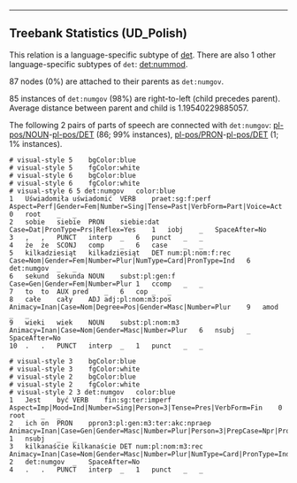 

--------------------------------------------------------------------------------

## Treebank Statistics (UD_Polish)

This relation is a language-specific subtype of [det]().
There are also 1 other language-specific subtypes of `det`: [det:nummod]().

87 nodes (0%) are attached to their parents as `det:numgov`.

85 instances of `det:numgov` (98%) are right-to-left (child precedes parent).
Average distance between parent and child is 1.19540229885057.

The following 2 pairs of parts of speech are connected with `det:numgov`: [pl-pos/NOUN]()-[pl-pos/DET]() (86; 99% instances), [pl-pos/PRON]()-[pl-pos/DET]() (1; 1% instances).


~~~ conllu
# visual-style 5	bgColor:blue
# visual-style 5	fgColor:white
# visual-style 6	bgColor:blue
# visual-style 6	fgColor:white
# visual-style 6 5 det:numgov	color:blue
1	Uświadomiła	uświadomić	VERB	praet:sg:f:perf	Aspect=Perf|Gender=Fem|Number=Sing|Tense=Past|VerbForm=Part|Voice=Act	0	root	_	_
2	sobie	siebie	PRON	siebie:dat	Case=Dat|PronType=Prs|Reflex=Yes	1	iobj	_	SpaceAfter=No
3	,	,	PUNCT	interp	_	6	punct	_	_
4	że	że	SCONJ	comp	_	6	case	_	_
5	kilkadziesiąt	kilkadziesiąt	DET	num:pl:nom:f:rec	Case=Nom|Gender=Fem|Number=Plur|NumType=Card|PronType=Ind	6	det:numgov	_	_
6	sekund	sekunda	NOUN	subst:pl:gen:f	Case=Gen|Gender=Fem|Number=Plur	1	ccomp	_	_
7	to	to	AUX	pred	_	6	cop	_	_
8	całe	cały	ADJ	adj:pl:nom:m3:pos	Animacy=Inan|Case=Nom|Degree=Pos|Gender=Masc|Number=Plur	9	amod	_	_
9	wieki	wiek	NOUN	subst:pl:nom:m3	Animacy=Inan|Case=Nom|Gender=Masc|Number=Plur	6	nsubj	_	SpaceAfter=No
10	.	.	PUNCT	interp	_	1	punct	_	_

~~~


~~~ conllu
# visual-style 3	bgColor:blue
# visual-style 3	fgColor:white
# visual-style 2	bgColor:blue
# visual-style 2	fgColor:white
# visual-style 2 3 det:numgov	color:blue
1	Jest	być	VERB	fin:sg:ter:imperf	Aspect=Imp|Mood=Ind|Number=Sing|Person=3|Tense=Pres|VerbForm=Fin	0	root	_	_
2	ich	on	PRON	ppron3:pl:gen:m3:ter:akc:npraep	Animacy=Inan|Case=Gen|Gender=Masc|Number=Plur|Person=3|PrepCase=Npr|PronType=Prs|Variant=Long	1	nsubj	_	_
3	kilkanaście	kilkanaście	DET	num:pl:nom:m3:rec	Animacy=Inan|Case=Nom|Gender=Masc|Number=Plur|NumType=Card|PronType=Ind	2	det:numgov	_	SpaceAfter=No
4	.	.	PUNCT	interp	_	1	punct	_	_

~~~


